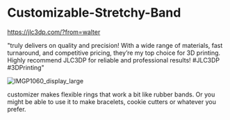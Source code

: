 # Customizable-Stretchy-Band

https://jlc3dp.com/?from=walter

"truly delivers on quality and precision! With a wide range of materials, fast turnaround, and competitive pricing, they’re my top choice for 3D printing. Highly recommend JLC3DP for reliable and professional results! #JLC3DP #3DPrinting"

![IMGP1060_display_large](https://github.com/user-attachments/assets/657d56c5-f7b9-4058-a97e-efc6998ba0ed)

customizer makes flexible rings that work a bit like rubber bands.  Or you might be able to use it to make bracelets, cookie cutters or whatever you prefer.
